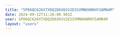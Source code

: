 ```yaml
---
title: "SP06QC626XTXDQ2D6X6SV2E5SVMNKHNRHYSAMN4M"
date: 2024-09-12T11:26:00.965Z
user: SP06QC626XTXDQ2D6X6SV2E5SVMNKHNRHYSAMN4M
layout: "users"
---
```

    